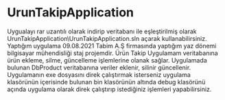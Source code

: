 # UrunTakipApplication
Uygualayı rar uzantılı olarak indirip veritabanı ile eşleştirilmiş olarak UrunTakipApplication\UrunTakipApplication.sln açarak kullanabilirsiniz.
Yaptığım uygulama 09.08.2021 Tabim A.Ş firmasında yaptığım  yaz dönemi  bilgisayar mühendisliği staj projemdir.
Ürün Takip Uygulamam veritabanına ürün ekleme, silme, güncelleme işlemlerine olanak sağlar. Uygulamada bulunan DbProduct veritabanına veriler eklenir, silinir
güncellenir. Uygulamanın exe dosyasını direk çalıştırmak isterseniz uygulama klasörünün içerisinde bulunan bin klasörünün altında debug klasörünü açında uygulama olarak
direk çalıştırıp istediğiniz işlemleri yapabilirsiniz.
